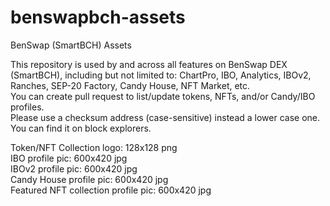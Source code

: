 # benswapbch-assets
BenSwap (SmartBCH) Assets

This repository is used by and across all features on BenSwap DEX (SmartBCH), including but not limited to: ChartPro, IBO, Analytics, IBOv2, Ranches, SEP-20 Factory, Candy House, NFT Market, etc.<br/>
You can create pull request to list/update tokens, NFTs, and/or Candy/IBO profiles.<br/>
Please use a checksum address (case-sensitive) instead a lower case one. You can find it on block explorers.

Token/NFT Collection logo: 128x128 png<br/>
IBO profile pic: 600x420 jpg<br/>
IBOv2 profile pic: 600x420 jpg<br/>
Candy House profile pic: 600x420 jpg<br/>
Featured NFT collection profile pic: 600x420 jpg<br/>
